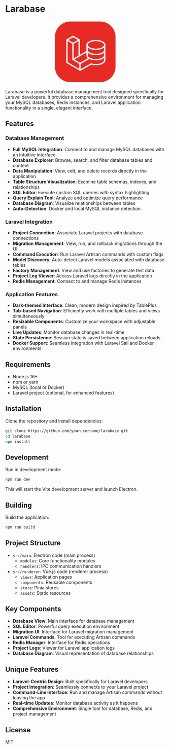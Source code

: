 # Larabase

<div align="center">
  <img src="./src/renderer/assets/icons/png/512x512.png" alt="Larabase Logo" width="200" />
</div>

Larabase is a powerful database management tool designed specifically for Laravel developers. It provides a comprehensive environment for managing your MySQL databases, Redis instances, and Laravel application functionality in a single, elegant interface.

## Features

### Database Management

- **Full MySQL Integration**: Connect to and manage MySQL databases with an intuitive interface
- **Database Explorer**: Browse, search, and filter database tables and content
- **Data Manipulation**: View, edit, and delete records directly in the application
- **Table Structure Visualization**: Examine table schemas, indexes, and relationships
- **SQL Editor**: Execute custom SQL queries with syntax highlighting
- **Query Explain Tool**: Analyze and optimize query performance
- **Database Diagram**: Visualize relationships between tables
- **Auto-Detection**: Docker and local MySQL instance detection

### Laravel Integration

- **Project Connection**: Associate Laravel projects with database connections
- **Migration Management**: View, run, and rollback migrations through the UI
- **Command Execution**: Run Laravel Artisan commands with custom flags
- **Model Discovery**: Auto-detect Laravel models associated with database tables
- **Factory Management**: View and use factories to generate test data
- **Project Log Viewer**: Access Laravel logs directly in the application
- **Redis Management**: Connect to and manage Redis instances

### Application Features

- **Dark-themed Interface**: Clean, modern design inspired by TablePlus
- **Tab-based Navigation**: Efficiently work with multiple tables and views simultaneously
- **Resizable Components**: Customize your workspace with adjustable panels
- **Live Updates**: Monitor database changes in real-time
- **State Persistence**: Session state is saved between application reloads
- **Docker Support**: Seamless integration with Laravel Sail and Docker environments

## Requirements

- Node.js 16+
- npm or yarn
- MySQL (local or Docker)
- Laravel project (optional, for enhanced features)

## Installation

Clone the repository and install dependencies:

```bash
git clone https://github.com/yourusername/larabase.git
cd larabase
npm install
```

## Development

Run in development mode:

```bash
npm run dev
```

This will start the Vite development server and launch Electron.

## Building

Build the application:

```bash
npm run build
```

## Project Structure

- `src/main`: Electron code (main process)
  - `modules`: Core functionality modules
  - `handlers`: IPC communication handlers
- `src/renderer`: Vue.js code (renderer process)
  - `views`: Application pages
  - `components`: Reusable components
  - `store`: Pinia stores
  - `assets`: Static resources

## Key Components

- **Database View**: Main interface for database management
- **SQL Editor**: Powerful query execution environment
- **Migration UI**: Interface for Laravel migration management
- **Laravel Commands**: Tool for executing Artisan commands
- **Redis Manager**: Interface for Redis operations
- **Project Logs**: Viewer for Laravel application logs
- **Database Diagram**: Visual representation of database relationships

## Unique Features

- **Laravel-Centric Design**: Built specifically for Laravel developers
- **Project Integration**: Seamlessly connects to your Laravel project
- **Command-Line Interface**: Run and manage Artisan commands without leaving the app
- **Real-time Updates**: Monitor database activity as it happens
- **Comprehensive Environment**: Single tool for database, Redis, and project management

## License

MIT
